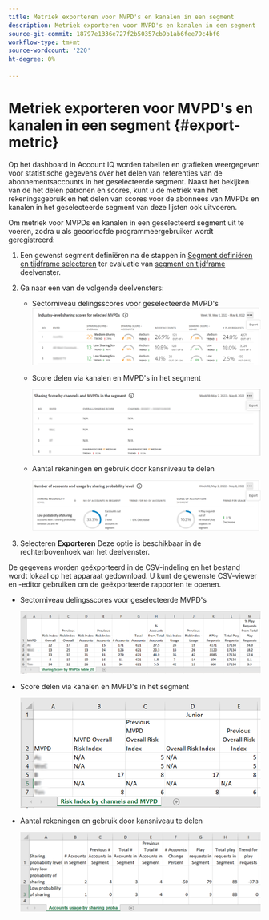 ```yaml
---
title: Metriek exporteren voor MVPD's en kanalen in een segment
description: Metriek exporteren voor MVPD's en kanalen in een segment
source-git-commit: 18797e1336e727f2b50357cb9b1ab6fee79c4bf6
workflow-type: tm+mt
source-wordcount: '220'
ht-degree: 0%

---
```



# Metriek exporteren voor MVPD&#39;s en kanalen in een segment {#export-metric}

Op het dashboard in Account IQ worden tabellen en grafieken weergegeven voor statistische gegevens over het delen van referenties van de abonnementsaccounts in het geselecteerde segment. Naast het bekijken van de het delen patronen en scores, kunt u de metriek van het rekeningsgebruik en het delen van scores voor de abonnees van MVPDs en kanalen in het geselecteerde segment van deze lijsten ook uitvoeren.

Om metriek voor MVPDs en kanalen in een geselecteerd segment uit te voeren, zodra u als geoorloofde programmeergebruiker wordt geregistreerd:

1. Een gewenst segment definiëren na de stappen in [Segment definiëren en tijdframe selecteren](/help/AccountIQ/howto-select-segment-timeframe.md) ter evaluatie van [segment en tijdframe](/help/AccountIQ/segments-timeframe.md) deelvenster.

1. Ga naar een van de volgende deelvensters:

   * Sectorniveau delingsscores voor geselecteerde MVPD&#39;s
      ![](assets/ind-sharpanel-export-option.png)

   * Score delen via kanalen en MVPD&#39;s in het segment

      ![](assets/sharscorepanel-export-option.png)

   * Aantal rekeningen en gebruik door kansniveau te delen

      ![](assets/usage-panel-export-option.png)

1. Selecteren **Exporteren** Deze optie is beschikbaar in de rechterbovenhoek van het deelvenster.

De gegevens worden geëxporteerd in de CSV-indeling en het bestand wordt lokaal op het apparaat gedownload. U kunt de gewenste CSV-viewer en -editor gebruiken om de geëxporteerde rapporten te openen.

* Sectorniveau delingsscores voor geselecteerde MVPD&#39;s

   ![](assets/export-ind-sharing-score.png)

* Score delen via kanalen en MVPD&#39;s in het segment

   ![](assets/export-risk-index-by-mvpdchannels.png)

* Aantal rekeningen en gebruik door kansniveau te delen

   ![](assets/export-acc-usage.png)

